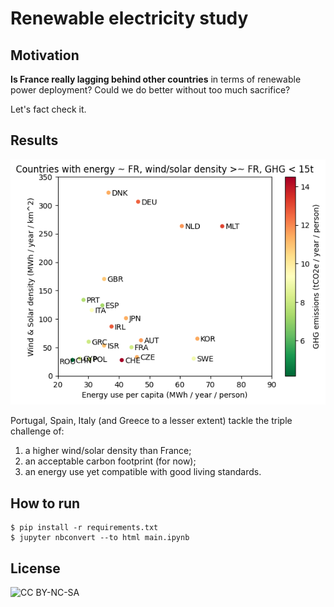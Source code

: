 # Renewable electricity study

## Motivation

**Is France really lagging behind other countries** in terms of renewable power deployment? Could we do better without too much sacrifice?

Let's fact check it.

## Results

![Countries with energy ~ FR, wind/solar density >~ FR, GHG < 15t](result/plot.png)

Portugal, Spain, Italy (and Greece to a lesser extent) tackle the triple challenge of:
1. a higher wind/solar density than France;
2. an acceptable carbon footprint (for now);
3. an energy use yet compatible with good living standards.

## How to run

```
$ pip install -r requirements.txt
$ jupyter nbconvert --to html main.ipynb
```

## License

![CC BY-NC-SA](https://i.creativecommons.org/l/by-nc-sa/3.0/88x31.png)
